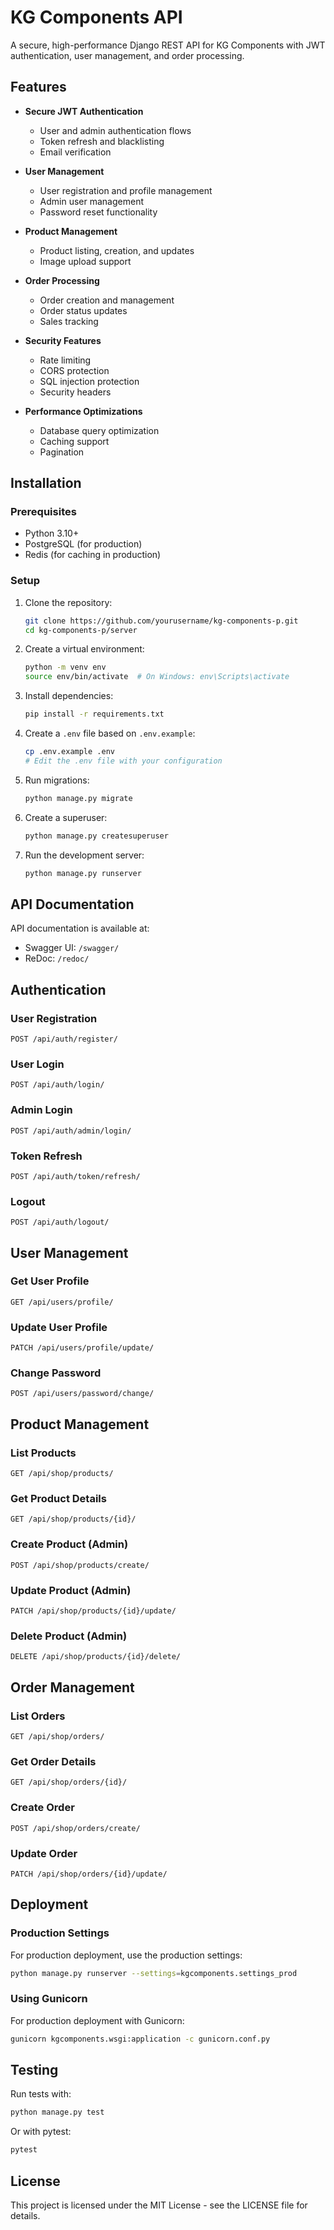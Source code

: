# KG Components API

A secure, high-performance Django REST API for KG Components with JWT authentication, user management, and order processing.

## Features

- **Secure JWT Authentication**
  - User and admin authentication flows
  - Token refresh and blacklisting
  - Email verification

- **User Management**
  - User registration and profile management
  - Admin user management
  - Password reset functionality

- **Product Management**
  - Product listing, creation, and updates
  - Image upload support

- **Order Processing**
  - Order creation and management
  - Order status updates
  - Sales tracking

- **Security Features**
  - Rate limiting
  - CORS protection
  - SQL injection protection
  - Security headers

- **Performance Optimizations**
  - Database query optimization
  - Caching support
  - Pagination

## Installation

### Prerequisites

- Python 3.10+
- PostgreSQL (for production)
- Redis (for caching in production)

### Setup

1. Clone the repository:
   ```bash
   git clone https://github.com/yourusername/kg-components-p.git
   cd kg-components-p/server
   ```

2. Create a virtual environment:
   ```bash
   python -m venv env
   source env/bin/activate  # On Windows: env\Scripts\activate
   ```

3. Install dependencies:
   ```bash
   pip install -r requirements.txt
   ```

4. Create a `.env` file based on `.env.example`:
   ```bash
   cp .env.example .env
   # Edit the .env file with your configuration
   ```

5. Run migrations:
   ```bash
   python manage.py migrate
   ```

6. Create a superuser:
   ```bash
   python manage.py createsuperuser
   ```

7. Run the development server:
   ```bash
   python manage.py runserver
   ```

## API Documentation

API documentation is available at:
- Swagger UI: `/swagger/`
- ReDoc: `/redoc/`

## Authentication

### User Registration

```
POST /api/auth/register/
```

### User Login

```
POST /api/auth/login/
```

### Admin Login

```
POST /api/auth/admin/login/
```

### Token Refresh

```
POST /api/auth/token/refresh/
```

### Logout

```
POST /api/auth/logout/
```

## User Management

### Get User Profile

```
GET /api/users/profile/
```

### Update User Profile

```
PATCH /api/users/profile/update/
```

### Change Password

```
POST /api/users/password/change/
```

## Product Management

### List Products

```
GET /api/shop/products/
```

### Get Product Details

```
GET /api/shop/products/{id}/
```

### Create Product (Admin)

```
POST /api/shop/products/create/
```

### Update Product (Admin)

```
PATCH /api/shop/products/{id}/update/
```

### Delete Product (Admin)

```
DELETE /api/shop/products/{id}/delete/
```

## Order Management

### List Orders

```
GET /api/shop/orders/
```

### Get Order Details

```
GET /api/shop/orders/{id}/
```

### Create Order

```
POST /api/shop/orders/create/
```

### Update Order

```
PATCH /api/shop/orders/{id}/update/
```

## Deployment

### Production Settings

For production deployment, use the production settings:

```bash
python manage.py runserver --settings=kgcomponents.settings_prod
```

### Using Gunicorn

For production deployment with Gunicorn:

```bash
gunicorn kgcomponents.wsgi:application -c gunicorn.conf.py
```

## Testing

Run tests with:

```bash
python manage.py test
```

Or with pytest:

```bash
pytest
```

## License

This project is licensed under the MIT License - see the LICENSE file for details.

